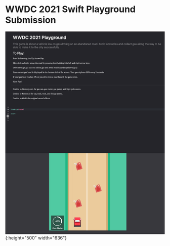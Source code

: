 # WWDC 2021 Swift Playground Submission

![Start](https://github.com/DhavalSB/WWDC21-Competition/blob/main/Photos/Start.png){:height="500" width="636"}
